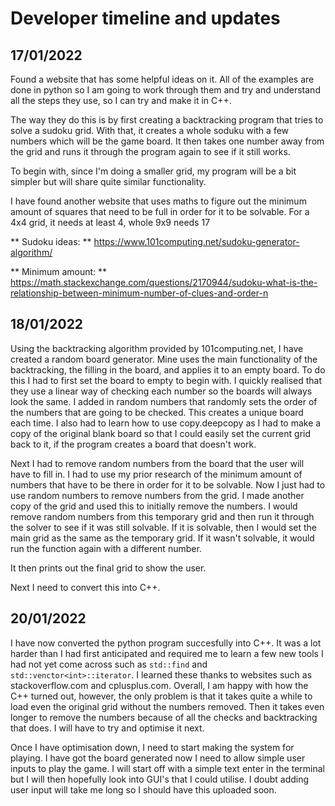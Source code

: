 # Developer timeline and updates


## 17/01/2022

Found a website that has some helpful ideas on it. All of the examples are done in python so I am going to work through them and try and understand all the steps they use, so I can try and make it in C++.

The way they do this is by first creating a backtracking program that tries to solve a sudoku grid. With that, it creates a whole soduku with a few numbers which will be the game board. It then takes one number away from the grid and runs it through the program again to see if it still works.

To begin with, since I'm doing a smaller grid, my program will be a bit simpler but will share quite similar functionality.

I have found another website that uses maths to figure out the minimum amount of squares that need to be full in order for it to be solvable. For a 4x4 grid, it needs at least 4, whole 9x9 needs 17

** Sudoku ideas: ** https://www.101computing.net/sudoku-generator-algorithm/

** Minimum amount: ** https://math.stackexchange.com/questions/2170944/sudoku-what-is-the-relationship-between-minimum-number-of-clues-and-order-n

## 18/01/2022

Using the backtracking algorithm provided by 101computing.net, I have created a random board generator. Mine uses the main functionality of the backtracking, the filling in the board, and applies it to an empty board. To do this I had to first set the board to empty to begin with. I quickly realised that they use a linear way of checking each number so the boards will always look the same. I added in random numbers that randomly sets the order of the numbers that are going to be checked. This creates a unique board each time. I also had to learn how to use copy.deepcopy as I had to make a copy of the original blank board so that I could easily set the current grid back to it, if the program creates a board that doesn't work.

Next I had to remove random numbers from the board that the user will have to fill in. I had to use my prior research of the minimum amount of numbers that have to be there in order for it to be solvable. Now I just had to use random numbers to remove numbers from the grid. I made another copy of the grid and used this to initially remove the numbers. I would remove random numbers from this temporary grid and then run it through the solver to see if it was still solvable. If it is solvable, then I would set the main grid as the same as the temporary grid. If it wasn't solvable, it would run the function again with a different number.

It then prints out the final grid to show the user.

Next I need to convert this into C++.

## 20/01/2022

I have now converted the python program succesfully into C++. It was a lot harder than I had first anticipated and required me to learn a few new tools I had not yet come across such as `std::find` and `std::venctor<int>::iterator`. I learned these thanks to websites such as stackoverflow.com and cplusplus.com. Overall, I am happy with how the C++ turned out, however, the only problem is that it takes quite a while to load even the original grid without the numbers removed. Then it takes even longer to remove the numbers because of all the checks and backtracking that does. I will have to try and optimise it next.

Once I have optimisation down, I need to start making the system for playing. I have got the board generated now I need to allow simple user inputs to play the game. I will start off with a simple text enter in the terminal but I will then hopefully look into GUI's that I could utilise. I doubt adding user input will take me long so I should have this uploaded soon.
